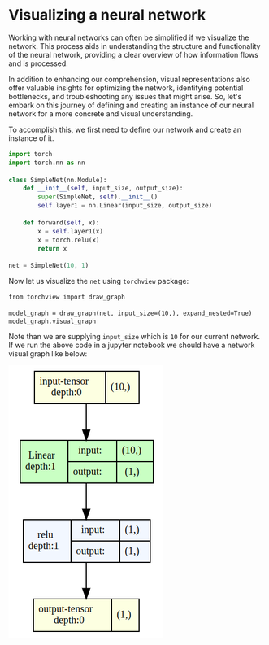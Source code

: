# Visualizing a neural network

Working with neural networks can often be simplified if we visualize the network. This process aids in understanding the structure and functionality of the neural network, 
providing a clear overview of how information flows and is processed.

In addition to enhancing our comprehension, visual representations also offer valuable insights for optimizing the network, identifying potential bottlenecks, 
and troubleshooting any issues that might arise. So, let's embark on this journey of defining and creating an instance of our neural network for a more concrete and visual understanding.

To accomplish this, we first need to define our network and create an instance of it.

``` python
import torch
import torch.nn as nn

class SimpleNet(nn.Module):
    def __init__(self, input_size, output_size):
        super(SimpleNet, self).__init__()
        self.layer1 = nn.Linear(input_size, output_size)
        
    def forward(self, x):
        x = self.layer1(x)
        x = torch.relu(x)
        return x

net = SimpleNet(10, 1)
```

Now let us visualize the `net` using `torchview` package:

```
from torchview import draw_graph

model_graph = draw_graph(net, input_size=(10,), expand_nested=True)
model_graph.visual_graph
```

Note than we are supplying `input_size` which is `10` for our current network. If we run the above code in a jupyter notebook we should have a network visual graph like below:

![Network graph](images/visual_graph.png "Network graph")

